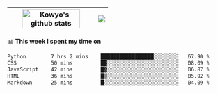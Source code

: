 | <a href="https://github.com/anuraghazra/github-readme-stats"><img width="85%" src="https://github-readme-stats.vercel.app/api?username=kowyo&show_icons=true&hide_border=true&theme=transparent" alt="Kowyo's github stats" /></a> | <a href="https://github.com/anuraghazra/github-readme-stats"><img align="center" src="https://github-readme-stats.vercel.app/api/top-langs/?username=kowyo&exclude_repo=Engineering-Competition-Robot,mobile-robot&hide=c,assembly,shaderlab,hlsl,mathematica,cmake&layout=compact&hide_border=true&theme=transparent" /></a> |
| ------------- | ------------- |

📊 **This week I spent my time on**
<!--START_SECTION:waka-->

```txt
Python        7 hrs 2 mins    █████████████████░░░░░░░░   67.90 %
CSS           50 mins         ██░░░░░░░░░░░░░░░░░░░░░░░   08.09 %
JavaScript    42 mins         █▓░░░░░░░░░░░░░░░░░░░░░░░   06.87 %
HTML          36 mins         █▒░░░░░░░░░░░░░░░░░░░░░░░   05.92 %
Markdown      25 mins         █░░░░░░░░░░░░░░░░░░░░░░░░   04.09 %
```

<!--END_SECTION:waka-->

